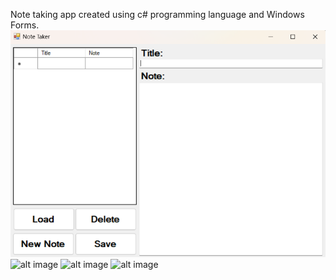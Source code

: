 Note taking app created using c# programming language and Windows Forms.
![alt image](https://github.com/romannomad/NoteTakingApp/blob/master/1.png)
![alt image]()
![alt image]()
![alt image]()
